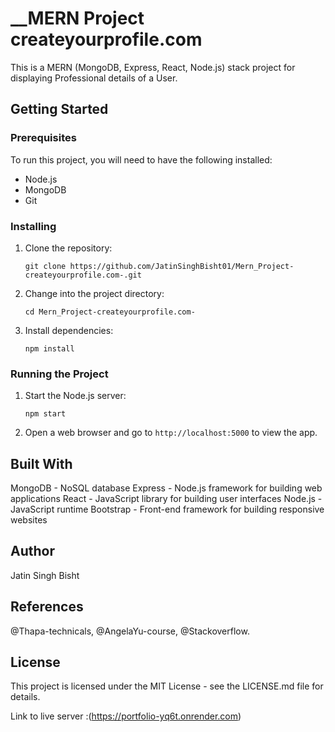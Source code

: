 # __MERN Project createyourprofile.com
This is a MERN (MongoDB, Express, React, Node.js) stack project for displaying Professional details of a User.

## Getting Started
### Prerequisites
To run this project, you will need to have the following installed:

* Node.js
* MongoDB
* Git

### Installing
1. Clone the repository:
   ```
   git clone https://github.com/JatinSinghBisht01/Mern_Project-createyourprofile.com-.git
   ```
2. Change into the project directory:
   ```
   cd Mern_Project-createyourprofile.com-
   ```
3. Install dependencies:
   ```
   npm install
   ```
   
### Running the Project
1. Start the Node.js server:
   ```
   npm start
   ```
2. Open a web browser and go to 
   `http://localhost:5000` to view the app.
   
## Built With
MongoDB - NoSQL database
Express - Node.js framework for building web applications
React - JavaScript library for building user interfaces
Node.js - JavaScript runtime
Bootstrap - Front-end framework for building responsive websites

## Author
Jatin Singh Bisht

## References
@Thapa-technicals, @AngelaYu-course, @Stackoverflow.
## License
This project is licensed under the MIT License - see the LICENSE.md file for details.

Link to live server :(https://portfolio-yq6t.onrender.com)
